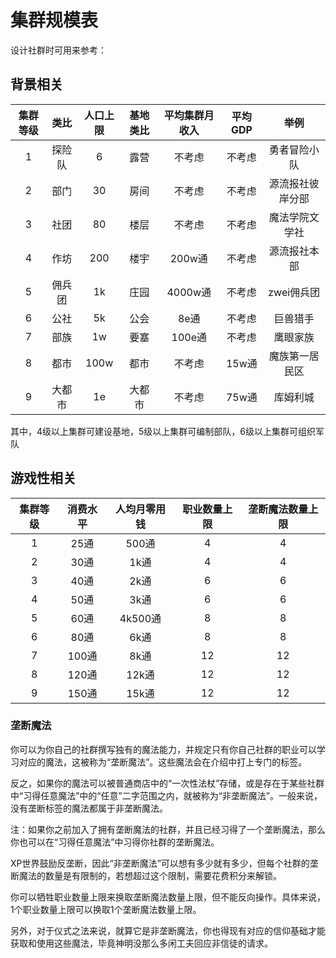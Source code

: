 # 集群规模表

设计社群时可用来参考：

## 背景相关

集群等级|类比|人口上限|基地类比|平均集群月收入|平均GDP|举例
:--:|:--:|:--:|:--:|:--:|:--:|:--:
1|探险队|6|露营|不考虑|不考虑|勇者冒险小队
2|部门|30|房间|不考虑|不考虑|源流报社彼岸分部
3|社团|80|楼层|不考虑|不考虑|魔法学院文学社
4|作坊|200|楼宇|200w通|不考虑|源流报社本部
5|佣兵团|1k|庄园|4000w通|不考虑|zwei佣兵团
6|公社|5k|公会|8e通|不考虑|巨兽猎手
7|部族|1w|要塞|100e通|不考虑|鹰眼家族
8|都市|100w|都市|不考虑|15w通|魔族第一居民区
9|大都市|1e|大都市|不考虑|75w通|库姆利城

其中，4级以上集群可建设基地，5级以上集群可编制部队，6级以上集群可组织军队

## 游戏性相关

集群等级|消费水平|人均月零用钱|职业数量上限|垄断魔法数量上限
:--:|:--:|:--:|:--:|:--:
1|25通|500通|4|4
2|30通|1k通|4|4
3|40通|2k通|6|6
4|50通|3k通|6|6
5|60通|4k500通|8|8
6|80通|6k通|8|8
7|100通|8k通|12|12
8|120通|12k通|12|12
9|150通|15k通|12|12

### 垄断魔法

你可以为你自己的社群撰写独有的魔法能力，并规定只有你自己社群的职业可以学习对应的魔法，这被称为“垄断魔法”。这些魔法会在介绍中打上专门的标签。

反之，如果你的魔法可以被普通商店中的“一次性法杖”存储，或是存在于某些社群中“习得任意魔法”中的“任意”二字范围之内，就被称为“非垄断魔法”。一般来说，没有垄断标签的魔法都属于非垄断魔法。

注：如果你之前加入了拥有垄断魔法的社群，并且已经习得了一个垄断魔法，那么你也可以在“习得任意魔法”中习得你社群的垄断魔法。

XP世界鼓励反垄断，因此“非垄断魔法”可以想有多少就有多少，但每个社群的垄断魔法的数量是有限制的，若想超过这个限制，需要花费积分来解锁。

你可以牺牲职业数量上限来换取垄断魔法数量上限，但不能反向操作。具体来说，1个职业数量上限可以换取1个垄断魔法数量上限。

另外，对于仪式之法来说，就算它是非垄断魔法，你也得现有对应的信仰基础才能获取和使用这些魔法，毕竟神明没那么多闲工夫回应非信徒的请求。